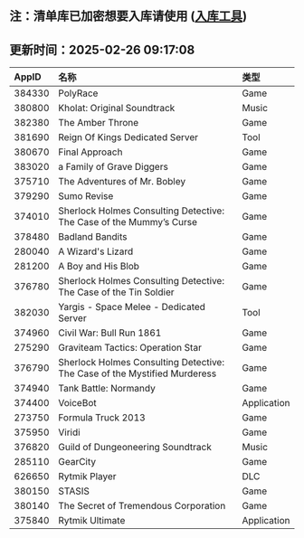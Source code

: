 ## 注：清单库已加密想要入库请使用 ([入库工具](https://github.com/BlankTMing/ManifestAutoUpdate/releases))

## 更新时间：2025-02-26 09:17:08
| AppID | 名称 | 类型  |
| :-------------------- | :----------------------------- | :----------- |
| 384330 | PolyRace| Game |
| 380800 | Kholat: Original Soundtrack| Music |
| 382380 | The Amber Throne| Game |
| 381690 | Reign Of Kings Dedicated Server| Tool |
| 380670 | Final Approach| Game |
| 383020 | a Family of Grave Diggers| Game |
| 375710 | The Adventures of Mr. Bobley| Game |
| 379290 | Sumo Revise| Game |
| 374010 | Sherlock Holmes Consulting Detective: The Case of the Mummy’s Curse| Game |
| 378480 | Badland Bandits| Game |
| 280040 | A Wizard's Lizard| Game |
| 281200 | A Boy and His Blob| Game |
| 376780 | Sherlock Holmes Consulting Detective: The Case of the Tin Soldier| Game |
| 382030 | Yargis - Space Melee - Dedicated Server| Tool |
| 374960 | Civil War: Bull Run 1861| Game |
| 275290 | Graviteam Tactics: Operation Star| Game |
| 376790 | Sherlock Holmes Consulting Detective: The Case of the Mystified Murderess| Game |
| 374940 | Tank Battle: Normandy| Game |
| 374400 | VoiceBot| Application |
| 273750 | Formula Truck 2013| Game |
| 375950 | Viridi| Game |
| 376820 | Guild of Dungeoneering Soundtrack| Music |
| 285110 | GearCity| Game |
| 626650 | Rytmik Player| DLC |
| 380150 | STASIS| Game |
| 380140 | The Secret of Tremendous Corporation| Game |
| 375840 | Rytmik Ultimate| Application |
